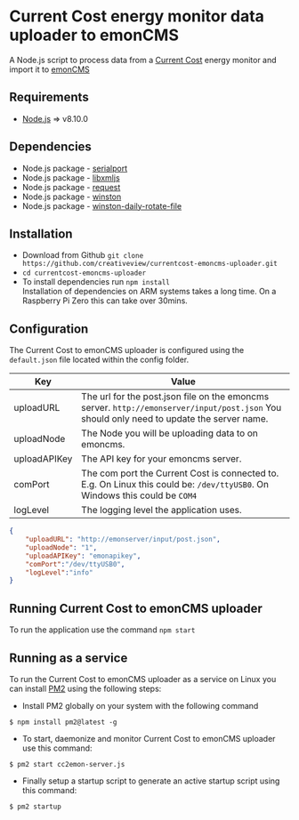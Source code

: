 # Current Cost energy monitor data uploader to emonCMS
A Node.js script to process data from a [Current Cost](http://www.currentcost.com/) energy monitor and import it to [emonCMS](https://emoncms.org/)



## Requirements 
- [Node.js](https://nodejs.org/en/) => v8.10.0

## Dependencies
 - Node.js package - [serialport](https://www.npmjs.com/package/serialport)
 - Node.js package - [libxmljs](https://www.npmjs.com/package/libxmljs)
 - Node.js package - [request](https://www.npmjs.com/package/request)
 - Node.js package - [winston](https://www.npmjs.com/package/winston)
 - Node.js package - [winston-daily-rotate-file](https://www.npmjs.com/package/winston-daily-rotate-file)

## Installation

- Download from Github ```git clone https://github.com/creativeview/currentcost-emoncms-uploader.git```
- ```cd currentcost-emoncms-uploader```
- To install dependencies run ```npm install```  
Installation of dependencies on ARM systems takes a long time. On a Raspberry Pi Zero this can take over 30mins.

## Configuration
The Current Cost to emonCMS uploader is configured using the `default.json` file located within the config folder. 

| Key          | Value                                                                                                                                          |
|--------------|------------------------------------------------------------------------------------------------------------------------------------------------|
| uploadURL    | The url for the post.json file on the emoncms server.  ```http://emonserver/input/post.json``` You should only need to update the server name. |
| uploadNode   | The Node you will be uploading data to on emoncms.                                                                                             |
| uploadAPIKey | The API key for your emoncms server.                                                                                                           |
| comPort      | The com port the Current Cost is connected to. E.g. On Linux this could be: ```/dev/ttyUSB0```. On Windows this could be ```COM4```            |
| logLevel     | The logging level the application uses.                                                                                                        |


```json 
{
    "uploadURL": "http://emonserver/input/post.json",
    "uploadNode": "1",
    "uploadAPIKey": "emonapikey",
    "comPort":"/dev/ttyUSB0",
    "logLevel":"info"
}
```

## Running Current Cost to emonCMS uploader
To run the application use the command ```npm start```

## Running as a service
To run the Current Cost to emonCMS uploader as a service on Linux you can install [PM2](http://pm2.keymetrics.io/) using the following steps:

- Install PM2 globally on your system with the following command
```
$ npm install pm2@latest -g
```

- To start, daemonize and monitor Current Cost to emonCMS uploader use this command: 
```
$ pm2 start cc2emon-server.js
```

- Finally setup a startup script to generate an active startup script using this command: 
```
$ pm2 startup
```




